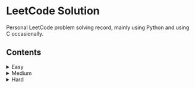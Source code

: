 # LeetCode Solution
Personal LeetCode problem solving record, mainly using Python and using C occasionally.

## Contents
<details>
  <summary>Easy</summary>
  <pre>
    <a href=https://github.com/patty5916/LeetCode_Solution/tree/main/Easy/Two%20Sum>Two Sum</a>
    <a href=https://github.com/patty5916/LeetCode_Solution/tree/main/Easy/Palindrome%20Number>Palindrome Number</a>
  </pre>
</details>

<details>
  <summary>Medium</summary>
  <pre>
    <a href=https://github.com/patty5916/LeetCode_Solution/tree/main/Medium/Add%20Two%20Numbers>Add Two Numbers</a>
    <a href=https://github.com/patty5916/LeetCode_Solution/tree/main/Medium/Longest%20Substring%20Without%20Repeating%20Characters>Longest Substring Without Repeating Characters</a>
  </pre>
</details>

<details>
  <summary>Hard</summary>
  <pre>
    
  </pre>
</details>
